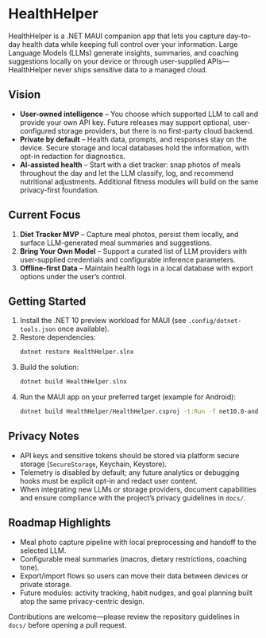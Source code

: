 # HealthHelper

HealthHelper is a .NET MAUI companion app that lets you capture day-to-day health data while keeping full control over your information. Large Language Models (LLMs) generate insights, summaries, and coaching suggestions locally on your device or through user-supplied APIs—HealthHelper never ships sensitive data to a managed cloud.

## Vision

- **User-owned intelligence** – You choose which supported LLM to call and provide your own API key. Future releases may support optional, user-configured storage providers, but there is no first-party cloud backend.
- **Private by default** – Health data, prompts, and responses stay on the device. Secure storage and local databases hold the information, with opt-in redaction for diagnostics.
- **AI-assisted health** – Start with a diet tracker: snap photos of meals throughout the day and let the LLM classify, log, and recommend nutritional adjustments. Additional fitness modules will build on the same privacy-first foundation.

## Current Focus

1. **Diet Tracker MVP** – Capture meal photos, persist them locally, and surface LLM-generated meal summaries and suggestions.
2. **Bring Your Own Model** – Support a curated list of LLM providers with user-supplied credentials and configurable inference parameters.
3. **Offline-first Data** – Maintain health logs in a local database with export options under the user’s control.

## Getting Started

1. Install the .NET 10 preview workload for MAUI (see `.config/dotnet-tools.json` once available).
2. Restore dependencies:
   ```bash
   dotnet restore HealthHelper.slnx
   ```
3. Build the solution:
   ```bash
   dotnet build HealthHelper.slnx
   ```
4. Run the MAUI app on your preferred target (example for Android):
   ```bash
   dotnet build HealthHelper/HealthHelper.csproj -t:Run -f net10.0-android
   ```

## Privacy Notes

- API keys and sensitive tokens should be stored via platform secure storage (`SecureStorage`, Keychain, Keystore).
- Telemetry is disabled by default; any future analytics or debugging hooks must be explicit opt-in and redact user content.
- When integrating new LLMs or storage providers, document capabilities and ensure compliance with the project’s privacy guidelines in `docs/`.

## Roadmap Highlights

- Meal photo capture pipeline with local preprocessing and handoff to the selected LLM.
- Configurable meal summaries (macros, dietary restrictions, coaching tone).
- Export/import flows so users can move their data between devices or private storage.
- Future modules: activity tracking, habit nudges, and goal planning built atop the same privacy-centric design.

Contributions are welcome—please review the repository guidelines in `docs/` before opening a pull request.
